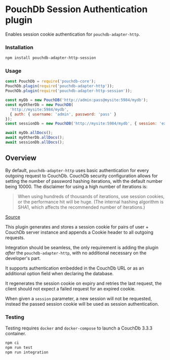 # PouchDb Session Authentication plugin

Enables session cookie authentication for `pouchdb-adapter-http`.

### Installation
```bash
npm install pouchdb-adapter-http-session
```

### Usage
```javascript
const PouchDb = require('pouchdb-core');
PouchDb.plugin(require('pouchdb-adapter-http'));
PouchDb.plugin(require('pouchdb-adapter-http-session'));

const myDb = new PouchDB('http://admin:pass@mysite:5984/mydb');
const myOtherDb = new PouchDB(
  'http://mysite:5984/mydb', 
  { auth: { username: 'admin', password: 'pass' } 
});
const sessionDb = new PouchDB('http://mysite:5984/mydb', { session: 'existent session cookie' });

await myDb.allDocs();
await myOtherDb.allDocs();
await sessionDb.allDocs();
```

## Overview

By default, `pouchdb-adapter-http` uses basic authentication for every outgoing request to CouchDb. 
CouchDb security configuration allows for setting the number of password hashing iterations, with the default number being 10000. The disclaimer for using a high number of iterations is:

> When using hundreds of thousands of iterations, use session cookies, or the performance hit will be huge. (The internal hashing algorithm is SHA1, which affects the recommended number of iterations.)
 
[Source](https://docs.couchdb.org/en/stable/config/auth.html#chttpd_auth/iterations)

This plugin generates and stores a session cookie for pairs of user + CouchDb server instance and appends a Cookie header to all outgoing requests. 

Integration should be seamless, the only requirement is adding the plugin _after_ the `pouchdb-adapter-http`, with no additional necessary on the developer's part.

It supports authentication embedded in the CouchDb URL or as an additional option field when declaring the database. 

It regenerates the session cookie on expiry and retries the last request, the client should not expect a failed request for an expired cookie.

When given a `session` parameter, a new session will not be requested, instead the passed session cookie will be used as session authentication. 

### Testing

Testing requires `docker` and `docker-compose` to launch a CouchDb 3.3.3 container.

```bash
npm ci
npm run test
npm run integration
```
